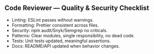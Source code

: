 ## Code Reviewer — Quality & Security Checklist

- Linting: ESLint passes without warnings.
- Formatting: Prettier consistent across files.
- Security: npm audit/Snyk/Semgrep no criticals.
- Patterns: Clear modules, single responsibility, no dead code.
- Tests: Unit tests updated, meaningful assertions.
- Docs: README/API updated when behavior changes.

